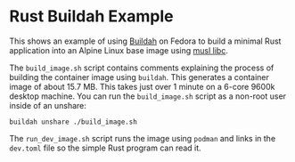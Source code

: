 # Rust Buildah Example

This shows an example of using [Buildah](https://buildah.io/) on Fedora to build a minimal Rust application into an Alpine Linux base image using [musl libc](https://www.musl-libc.org/).

The `build_image.sh` script contains comments explaining the process of building the container image using `buildah`. This generates a container image of about 15.7 MB. This takes just over 1 minute on a 6-core 9600k desktop machine. You can run the `build_image.sh` script as a non-root user inside of an unshare:

```shell
buildah unshare ./build_image.sh
```

The `run_dev_image.sh` script runs the image using `podman` and links in the `dev.toml` file so the simple Rust program can read it.
